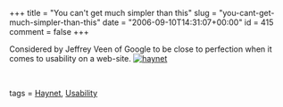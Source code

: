 +++
title = "You can't get much simpler than this"
slug = "you-cant-get-much-simpler-than-this"
date = "2006-09-10T14:31:07+00:00"
id = 415
comment = false
+++

Considered by Jeffrey Veen of Google to be close to perfection when it comes to usability on a web-site.
[![haynet](http://static.flickr.com/92/239280581_09b5c938ed.jpg)](http://www.flickr.com/photos/bandon1/239280581/ "Photo Sharing")  

&nbsp;

tags = [Haynet](http://technorati.com/tag/Haynet), [Usability](http://technorati.com/tag/Usability)
